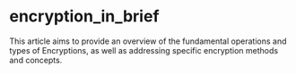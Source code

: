 # encryption_in_brief
This article aims to provide an overview of the fundamental operations and types of Encryptions, as well as addressing specific encryption methods and concepts.
